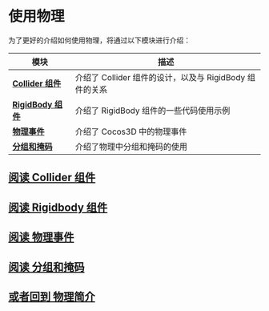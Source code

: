 # 使用物理

为了更好的介绍如何使用物理，将通过以下模块进行介绍：

模块 | 描述
---|---
[**Collider 组件**](physics-use/physics-collider.md) | 介绍了 Collider 组件的设计，以及与 RigidBody 组件的关系
[**RigidBody 组件**](physics-use/physics-rigidbody.md) | 介绍了 RigidBody 组件的一些代码使用示例
[**物理事件**](physics-event.md) | 介绍了 Cocos3D 中的物理事件
[**分组和掩码**](physics-group-mask.md) | 介绍了物理中分组和掩码的使用

## [**阅读** Collider 组件](./physics-use/physics-collider.md)

## [**阅读** Rigidbody 组件](./physics-use/physics-rigidbody.md)

## [**阅读** 物理事件](./physics-use/physics-event.md)

## [**阅读** 分组和掩码](./physics-use/physics-group-mask.md)

## [**或者回到** 物理简介](physics.md)
